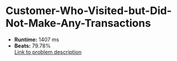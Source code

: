 # Customer-Who-Visited-but-Did-Not-Make-Any-Transactions
- **Runtime:** 1407 ms
- **Beats:** 79.78%<br>
[Link to problem description](https://leetcode.com/problems/customer-who-visited-but-did-not-make-any-transactions/description/?envType=study-plan-v2&envId=top-sql-50)
